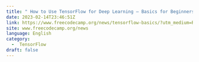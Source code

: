```yaml
---
title: " How to Use TensorFlow for Deep Learning – Basics for Beginners "
date: 2023-02-14T23:46:51Z
link: https://www.freecodecamp.org/news/tensorflow-basics/?utm_medium=RSS&utm_source=news.12bit.vn
site: www.freecodecamp.org/news
language: English
category:
  -  TensorFlow 
draft: false
---
```

